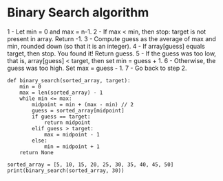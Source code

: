 <h1>Binary Search algorithm</h1>

<p>
1 - Let min = 0 and max = n-1.  
2 - If max < min, then stop: target is not present in array. Return -1.  
3 - Compute guess as the average of max and min, rounded down (so that it is an integer).  
4 - If array[guess] equals target, then stop. You found it! Return guess.  
5 - If the guess was too low, that is, array[guess] < target, then set min = guess + 1.  
6 - Otherwise, the guess was too high. Set max = guess - 1.  
7 - Go back to step 2.
</p>

    def binary_search(sorted_array, target):
        min = 0
        max = len(sorted_array) - 1
        while min <= max:
            midpoint = min + (max - min) // 2
            guess = sorted_array[midpoint]
            if guess == target:
                return midpoint
            elif guess > target:
                max = midpoint - 1
            else:
                min = midpoint + 1
        return None

    sorted_array = [5, 10, 15, 20, 25, 30, 35, 40, 45, 50]
    print(binary_search(sorted_array, 30))